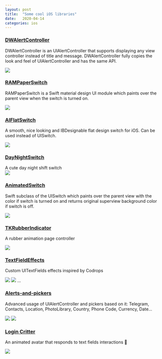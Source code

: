 ```yaml
---
layout: post
title:  "Some cool iOS libraries"
date:   2020-04-14
categories: ios
---
```


<head>
    <base target="_blank">
</head>

### [DWAlertController](https://github.com/podkovyrin/DWAlertController)
DWAlertController is an UIAlertController that supports displaying any view controller instead of title and message. DWAlertController fully copies the look and feel of UIAlertController and has the same API.<br>

![](/resource/recommendlib/DWAlertController.png)

### [RAMPaperSwitch](https://github.com/Ramotion/paper-switch)
RAMPaperSwitch is a Swift material design UI module which paints over the parent view when the switch is turned on.<br>

![](/resource/recommendlib/RAMPaperSwitch.gif)

### [AIFlatSwitch](https://github.com/cocoatoucher/AIFlatSwitch)
A smooth, nice looking and IBDesignable flat design switch for iOS. Can be used instead of UISwitch.<br>

![](/resource/recommendlib/AIFlatSwitch.gif)

### [DayNightSwitch](https://github.com/finngaida/DayNightSwitch)
A cute day night shift switch<br>
![](/resource/recommendlib/DayNightSwitch.gif)

### [AnimatedSwitch](https://github.com/alsedi/AnimatedSwitch)
Swift subclass of the UISwitch which paints over the parent view with the color if switch is turned on and returns original superview background color if switch is off.<br>

![](/resource/recommendlib/AnimatedSwitch.gif)

### [TKRubberIndicator](https://github.com/TBXark/TKRubberIndicator)

A rubber animation page controller<br>

![](/resource/recommendlib/TKRubberIndicator.gif)

### [TextFieldEffects](https://github.com/raulriera/TextFieldEffects)
Custom UITextFields effects inspired by Codrops<br>

![](/resource/recommendlib/Kaede.gif)
![](/resource/recommendlib/Hoshi.gif)
...

### [Alerts-and-pickers](https://github.com/dillidon/alerts-and-pickers)
Advanced usage of UIAlertController and pickers based on it: Telegram, Contacts, Location, PhotoLibrary, Country, Phone Code, Currency, Date...<br>

![](/resource/recommendlib/Alerts-and-pickers.gif)
![](/resource/recommendlib/Alerts-and-pickers2.gif)

### [Login Critter](https://github.com/cgoldsby/LoginCritter)
An animated avatar that responds to text fields interactions 🐻<br>

![](/resource/recommendlib/Critter.gif)


